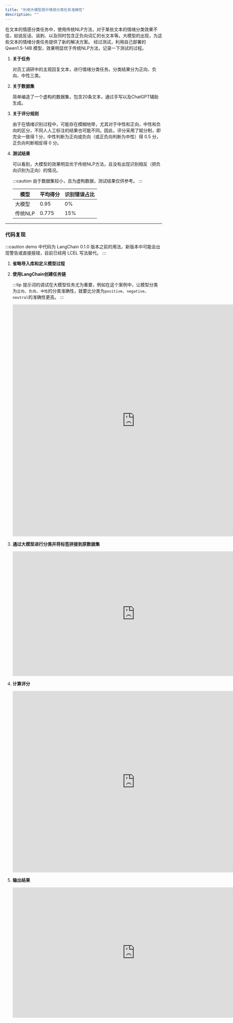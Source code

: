 ```yaml
---
title: "利用大模型提升情感分类任务准确性"
description: ""
---
```


在文本的情感分类任务中，使用传统NLP方法，对于某些文本的情绪分类效果不佳，如说反话、讽刺、以及同时包含正负向词汇的长文本等。大模型的出现，为这些文本的情绪分类任务提供了新的解决方案。
经过测试，利用自己部署的 Qwen1.5-14B 模型，效果明显优于传统NLP方法，记录一下测试的过程。

1. **关于任务**

   对员工调研中的主观回复文本，进行情绪分类任务。分类结果分为正向、负向、中性三类。

2. **关于数据集**

   简单编造了一个虚构的数据集，包含20条文本，通过手写以及ChatGPT辅助生成。

3. **关于评分规则**

   由于在情绪识别过程中，可能存在模糊地带，尤其对于中性和正向，中性和负向的区分，不同人人工标注的结果也可能不同。因此，评分采用了赋分制，即完全一致得
   1 分，中性判断为正向或负向（或正负向判断为中性）得 0.5 分，正负向判断相反得 0 分。

4. **测试结果**

   可以看到，大模型的效果明显优于传统NLP方法，且没有出现识别相反（把负向识别为正向）的情况。

   :::caution
   由于数据集较小，且为虚构数据，测试结果仅供参考。
   :::

   | 模型  | 平均得分  | 识别错误占比 |
   |-----|-------|--------|
   | 大模型 | 0.95  | 0%     |
   | 传统NLP | 0.775 | 15%    |

---

### 代码复现

:::caution
demo 中代码为 LangChain 0.1.0 版本之前的用法，新版本中可能会出现警告或直接报错，目前已经用 LCEL 写法替代。
:::

1. **省略导入库和定义模型过程**

2. **使用LangChain创建任务链**

   :::tip
   提示词的调试在大模型任务尤为重要，例如在这个案例中，让模型分类为`正向`、`负向`、`中性`的分类准确性，就要比分类为`positive`、`negative`、`neutral`的准确性更高。
   :::

   <iframe width="784" style="height: 744px;" src="https://datalore.jetbrains.com/report/embed/IRsLD9S3oA5isRQeLedT3y/YRbYJiGmvP6WK1eZNqgBRg/pu2FOrAvP1iHB0bBl8XPGj?height=744" frameborder="0"></iframe>

3. **通过大模型进行分类并将标签拼接到原数据集**

   <iframe width="784" style="height: 400px;" src="https://datalore.jetbrains.com/report/embed/IRsLD9S3oA5isRQeLedT3y/YRbYJiGmvP6WK1eZNqgBRg/RnXnn2CAg1bFHHdrweMYdU?height=400" frameborder="0"></iframe>

4. **计算评分**

   <iframe width="784" style="height: 582px;" src="https://datalore.jetbrains.com/report/embed/IRsLD9S3oA5isRQeLedT3y/YRbYJiGmvP6WK1eZNqgBRg/0VW9RTbl4cmOjXbdyWiE7U?height=582" frameborder="0"></iframe>

5. **输出结果**

   <iframe width="784" style="height: 418px;" src="https://datalore.jetbrains.com/report/embed/IRsLD9S3oA5isRQeLedT3y/YRbYJiGmvP6WK1eZNqgBRg/dBKOTHJrgUyHZ9RvJsbP5N?height=418" frameborder="0"></iframe>